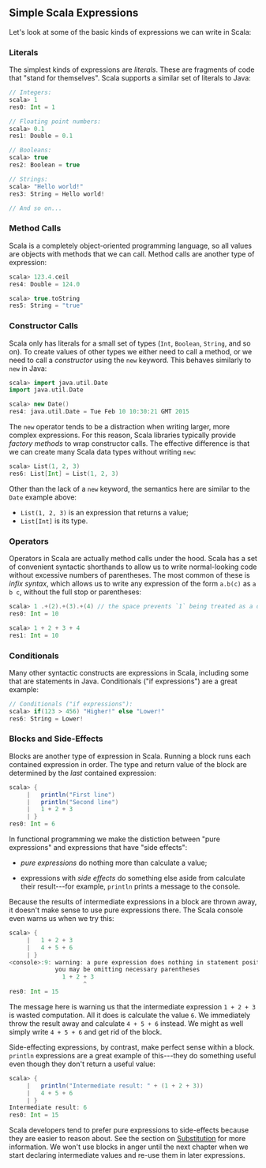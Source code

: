 ## Simple Scala Expressions

Let's look at some of the basic kinds of expressions we can write in Scala:

### Literals

The simplest kinds of expressions are *literals*.
These are fragments of code that "stand for themselves".
Scala supports a similar set of literals to Java:

~~~ scala
// Integers:
scala> 1
res0: Int = 1

// Floating point numbers:
scala> 0.1
res1: Double = 0.1

// Booleans:
scala> true
res2: Boolean = true

// Strings:
scala> "Hello world!"
res3: String = Hello world!

// And so on...
~~~

### Method Calls

Scala is a completely object-oriented programming language,
so all values are objects with methods that we can call.
Method calls are another type of expression:

~~~ scala
scala> 123.4.ceil
res4: Double = 124.0

scala> true.toString
res5: String = "true"
~~~

### Constructor Calls

Scala only has literals for a small set of types
(`Int`, `Boolean`, `String`, and so on).
To create values of other types we either need to call a method,
or we need to call a *constructor* using the `new` keyword.
This behaves similarly to `new` in Java:

~~~ scala
scala> import java.util.Date
import java.util.Date

scala> new Date()
res4: java.util.Date = Tue Feb 10 10:30:21 GMT 2015
~~~

The `new` operator tends to be a distraction when writing
larger, more complex expressions. For this reason,
Scala libraries typically provide *factory methods* to wrap constructor calls.
The effective difference is that we can create many
Scala data types without writing `new`:

~~~ scala
scala> List(1, 2, 3)
res6: List[Int] = List(1, 2, 3)
~~~

Other than the lack of a `new` keyword,
the semantics here are similar to the `Date` example above:

 - `List(1, 2, 3)` is an expression that returns a value;
 - `List[Int]` is its type.

### Operators

Operators in Scala are actually method calls under the hood.
Scala has a set of convenient syntactic shorthands
to allow us to write normal-looking code
without excessive numbers of parentheses.
The most common of these is *infix syntax*,
which allows us to write any expression of the form `a.b(c)`
as `a b c`, without the full stop or parentheses:

~~~ scala
scala> 1 .+(2).+(3).+(4) // the space prevents `1` being treated as a double
res0: Int = 10

scala> 1 + 2 + 3 + 4
res1: Int = 10
~~~

### Conditionals

Many other syntactic constructs are expressions in Scala,
including some that are statements in Java.
Conditionals ("if expressions") are a great example:

~~~ scala
// Conditionals ("if expressions"):
scala> if(123 > 456) "Higher!" else "Lower!"
res6: String = Lower!
~~~

### Blocks and Side-Effects

Blocks are another type of expression in Scala.
Running a block runs each contained expression in order.
The type and return value of the block are determined
by the *last* contained expression:

~~~ scala
scala> {
     |   println("First line")
     |   println("Second line")
     |   1 + 2 + 3
     | }
res0: Int = 6
~~~

In functional programming we make the distiction between
"pure expressions" and expressions that have "side effects":

 - *pure expressions* do nothing more than calculate a value;

 - expressions with *side effects* do something else aside from
   calculate their result---for example,
   `println` prints a message to the console.

Because the results of intermediate expressions in a block are thrown away,
it doesn't make sense to use pure expressions there.
The Scala console even warns us when we try this:

~~~ scala
scala> {
     |   1 + 2 + 3
     |   4 + 5 + 6
     | }
<console>:9: warning: a pure expression does nothing in statement position;
             you may be omitting necessary parentheses
               1 + 2 + 3
                     ^
res0: Int = 15
~~~

The message here is warning us that
the intermediate expression `1 + 2 + 3` is wasted computation.
All it does is calculate the value `6`.
We immediately throw the result away and calculate `4 + 5 + 6` instead.
We might as well simply write `4 + 5 + 6` and get rid of the block.

Side-effecting expressions, by contrast, make perfect sense within a block.
`println` expressions are a great example of this---they
do something useful even though they don't return a useful value:

~~~ scala
scala> {
     |   println("Intermediate result: " + (1 + 2 + 3))
     |   4 + 5 + 6
     | }
Intermediate result: 6
res0: Int = 15
~~~

Scala developers tend to prefer pure expressions to side-effects
because they are easier to reason about.
See the section on [Substitution](#sec-substitution) for more information.
We won't use blocks in anger until the next chapter when
we start declaring intermediate values and re-use them in later expressions.
